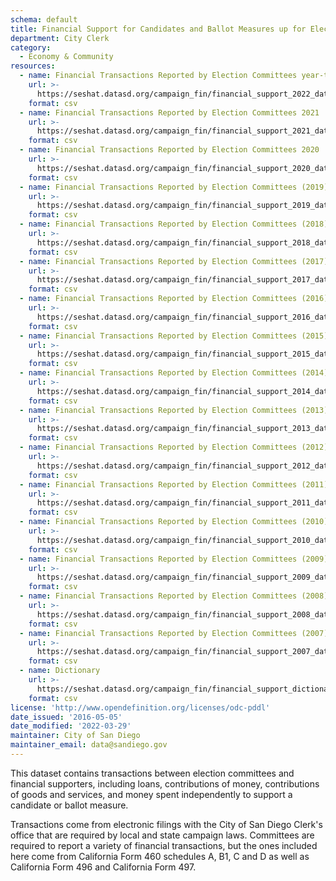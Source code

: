```yaml
---
schema: default
title: Financial Support for Candidates and Ballot Measures up for Election
department: City Clerk
category:
  - Economy & Community
resources:
  - name: Financial Transactions Reported by Election Committees year-to-date
    url: >-
      https://seshat.datasd.org/campaign_fin/financial_support_2022_datasd_v1.csv
    format: csv
  - name: Financial Transactions Reported by Election Committees 2021
    url: >-
      https://seshat.datasd.org/campaign_fin/financial_support_2021_datasd_v1.csv
    format: csv
  - name: Financial Transactions Reported by Election Committees 2020
    url: >-
      https://seshat.datasd.org/campaign_fin/financial_support_2020_datasd_v1.csv
    format: csv
  - name: Financial Transactions Reported by Election Committees (2019)
    url: >-
      https://seshat.datasd.org/campaign_fin/financial_support_2019_datasd_v1.csv
    format: csv
  - name: Financial Transactions Reported by Election Committees (2018)
    url: >-
      https://seshat.datasd.org/campaign_fin/financial_support_2018_datasd_v1.csv
    format: csv
  - name: Financial Transactions Reported by Election Committees (2017)
    url: >-
      https://seshat.datasd.org/campaign_fin/financial_support_2017_datasd_v1.csv
    format: csv
  - name: Financial Transactions Reported by Election Committees (2016)
    url: >-
      https://seshat.datasd.org/campaign_fin/financial_support_2016_datasd_v1.csv
    format: csv
  - name: Financial Transactions Reported by Election Committees (2015)
    url: >-
      https://seshat.datasd.org/campaign_fin/financial_support_2015_datasd_v1.csv
    format: csv
  - name: Financial Transactions Reported by Election Committees (2014)
    url: >-
      https://seshat.datasd.org/campaign_fin/financial_support_2014_datasd_v1.csv
    format: csv
  - name: Financial Transactions Reported by Election Committees (2013)
    url: >-
      https://seshat.datasd.org/campaign_fin/financial_support_2013_datasd_v1.csv
    format: csv
  - name: Financial Transactions Reported by Election Committees (2012)
    url: >-
      https://seshat.datasd.org/campaign_fin/financial_support_2012_datasd_v1.csv
    format: csv
  - name: Financial Transactions Reported by Election Committees (2011)
    url: >-
      https://seshat.datasd.org/campaign_fin/financial_support_2011_datasd_v1.csv
    format: csv
  - name: Financial Transactions Reported by Election Committees (2010)
    url: >-
      https://seshat.datasd.org/campaign_fin/financial_support_2010_datasd_v1.csv
    format: csv
  - name: Financial Transactions Reported by Election Committees (2009)
    url: >-
      https://seshat.datasd.org/campaign_fin/financial_support_2009_datasd_v1.csv
    format: csv
  - name: Financial Transactions Reported by Election Committees (2008)
    url: >-
      https://seshat.datasd.org/campaign_fin/financial_support_2008_datasd_v1.csv
    format: csv
  - name: Financial Transactions Reported by Election Committees (2007)
    url: >-
      https://seshat.datasd.org/campaign_fin/financial_support_2007_datasd_v1.csv
    format: csv
  - name: Dictionary
    url: >-
      https://seshat.datasd.org/campaign_fin/financial_support_dictionary_datasd.csv
    format: csv
license: 'http://www.opendefinition.org/licenses/odc-pddl'
date_issued: '2016-05-05'
date_modified: '2022-03-29'
maintainer: City of San Diego
maintainer_email: data@sandiego.gov
---
```

This dataset contains transactions between election committees and financial
supporters, including loans, contributions of money, contributions of goods
and services, and money spent independently to support a candidate or ballot measure.
<!--more-->

Transactions come from electronic filings with the City of San Diego Clerk's
office that are required by local and state campaign laws. Committees are
required to report a variety of financial transactions, but the ones included
here come from California Form 460 schedules A, B1, C and D as well as California
Form 496 and California Form 497.
